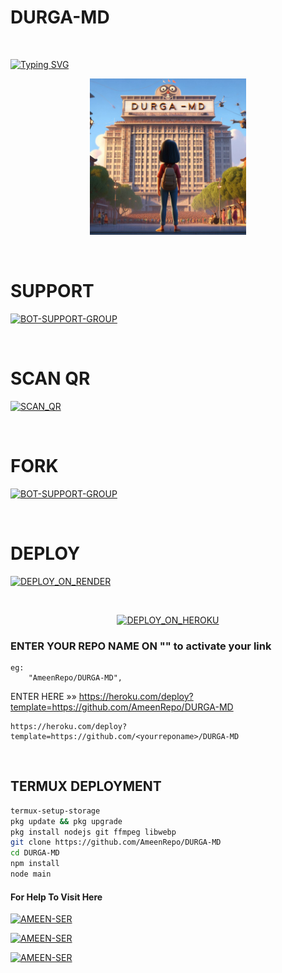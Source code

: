 <p align="center">

# DURGA-MD

</p>
</br>

<a href="https://git.io/typing-svg"><img src="https://readme-typing-svg.demolab.com?font=bold&size=55&pause=1000&color=green&center=true&width=910&height=100&lines=I'M+DURGA-MD;MULTI+FUNCTIONAL;WHATSAPP+BOT;CODED+BY+AMEEN SER" alt="Typing SVG" /></a>
  
<p align="center">  
  <a href="https://wa.me/+916238768108?text=HEY+VRO+BIG+FAN+VRO😝">
    <img alt=AMEEN-SER height="250" src="./AMEEN-SER/DURGA.png" width="250">
   
</a> 

</p>

</br>

<p align="center">  
 
# SUPPORT

<a href='https://chat.whatsapp.com/GVxT4w51GIU3sndNPZGTnw' target="_blank"><img alt='BOT-SUPPORT-GROUP' src='https://img.shields.io/badge/-BOT_SUPPORT_GROUP-blue?style=for-the-badge&logo=whatsapp&logoColor=white'/></a>
</p>

<br>

<p align="center">

# SCAN QR

<a href='https://replit.com/@raoneenemyinbox/QR-CODE-NOVA?v=1' target="_blank"><img alt='SCAN_QR' src='https://img.shields.io/badge/-SCAN_QR-ocean?style=for-the-badge&logo=qrcode&logoColor=black'/></a>
</p>

<br>  

<p align="center">  

# FORK

<a href='https://github.com/AmeenRepo/DURGA-MD/fork' target="_blank"><img alt='BOT-SUPPORT-GROUP' src='https://img.shields.io/badge/FORK_MIMMI_MD-blue?style=for-the-badge&logo=FORK bot-BOT&logoColor=white'/></a>
</p>

  <br>
  
  <p align="center">  
  
# DEPLOY

<a href='https://render.com/register' target="_blank"><img alt='DEPLOY_ON_RENDER' src='https://img.shields.io/badge/DEPLOY_ON_RENDER-white?style=for-the-badge&logo=render bot-BOT&logoColor=black'/></a>
</p>

<br>

<p align="center">  
<a href='https://dashboard.heroku.com' target="_blank"><img alt='DEPLOY_ON_HEROKU' src='https://img.shields.io/badge/DEPLOY_ON_HEROKU-white?style=for-the-badge&logo=FORK bot-BOT&logoColor=purple'/></a>

### ENTER YOUR REPO NAME ON "<yourreponame>" to activate your link
    eg:
        "AmeenRepo/DURGA-MD",
  ENTER HERE »» https://heroku.com/deploy?template=https://github.com/AmeenRepo/DURGA-MD
```
https://heroku.com/deploy?template=https://github.com/<yourreponame>/DURGA-MD
```

</p>

<br>

<p align="center">

## TERMUX DEPLOYMENT 
```bash
termux-setup-storage
pkg update && pkg upgrade
pkg install nodejs git ffmpeg libwebp 
git clone https://github.com/AmeenRepo/DURGA-MD
cd DURGA-MD
npm install
node main
```
</p>

#### For Help To Visit Here

<a href='https://instagram.com/mr.z_ninja' target="_blank"><img alt='AMEEN-SER' src='https://img.shields.io/badge/-Instagram-white?style=for-the-badge&logo=instagram&logoColor=pink'/></a>
<br>

<a href='https://wa.me/916238768108?text=HEY🌠!Want-Help' target="_blank"><img alt='AMEEN-SER' src='https://img.shields.io/badge/-AMEEN_SER-white?style=for-the-badge&logo=whatsapp&logoColor=green'/></a>
<br>

<a href='https://github.com/AmeenRepo' target="_blank"><img alt='AMEEN-SER' src='https://img.shields.io/badge/-AMEEN_SER-white?style=for-the-badge&logo=github&logoColor=black'/></a>
<br>
